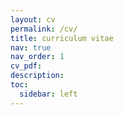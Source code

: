 ```yaml
---
layout: cv
permalink: /cv/
title: curriculum vitae
nav: true
nav_order: 1
cv_pdf:
description:
toc:
  sidebar: left
---
```

